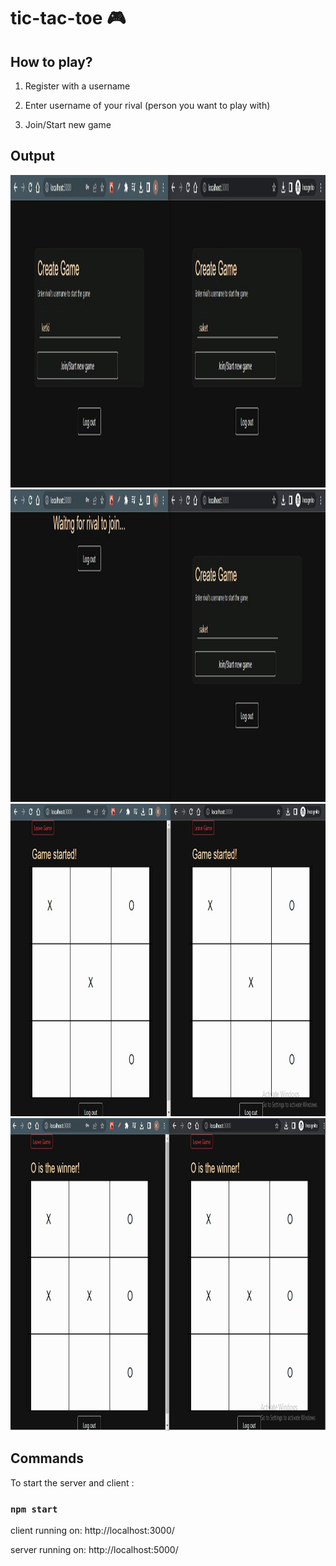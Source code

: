 # tic-tac-toe :video_game:

<h2>How to play? </h2>

1) Register with a username

2) Enter username of your rival (person you want to play with)

3) Join/Start new game


<h2>Output</h2>
<img src="outputs/1.jpeg" width="1200" height="500">
<img src="outputs/4.jpeg" width="1000" height="500">
<img src="outputs/2.jpeg" width="1000" height="500">
<img src="outputs/3.jpeg" width="1000" height="500">


<h2>Commands</h2>
To start the server and client :  

### `npm start`

client running on: http://localhost:3000/

server running on: http://localhost:5000/
